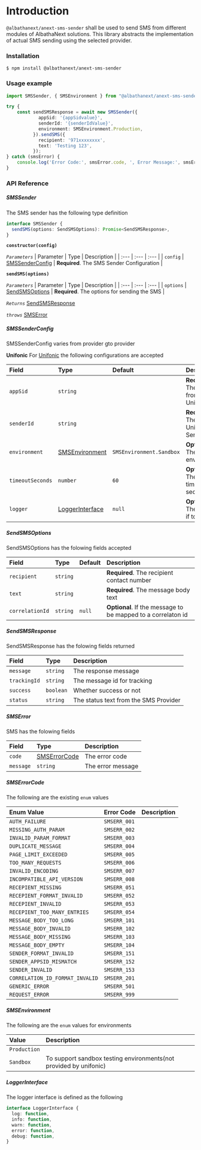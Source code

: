 # Introduction
`@albathanext/anext-sms-sender` shall be used to send SMS from different modules of AlbathaNext solutions. This library abstracts the implementation of actual SMS sending using the selected provider.

### Installation

```
$ npm install @albathanext/anext-sms-sender
```
### Usage example
``` ts
import SMSSender, { SMSEnvironment } from "@albathanext/anext-sms-sender";

try {
    const sendSMSResponse = await new SMSSender({
            appSid: '{appSidvalue}',
            senderId: '{senderIdValue}',
            environment: SMSEnvironment.Production,
          }).sendSMS({
            recipient: '971xxxxxxxx',
            text: 'Testing 123',
          });
} catch (smsError) {
    console.log('Error Code:', smsError.code, ', Error Message:', smsError.message )
}
```
### API Reference

##### SMSSender
The SMS sender has the following type definition

```ts
interface SMSSender {
  sendSMS(options: SendSMSOptions): Promise<SendSMSResponse>,
}
```
**```constructor(config)```**

*`Parameters`*
| Parameter | Type | Description |
| :--- | :--- | :--- |
| `config` | [SMSSenderConfig](#smssenderconfig) | **Required**. The SMS Sender Configuration |

**```sendSMS(options) ```**

*`Parameters`*
| Parameter | Type | Description |
| :--- | :--- | :--- |
| `options` | [SendSMSOptions](#sendsmsoptions) | **Required**. The options for sending the SMS |

*`Returns`*
[SendSMSResponse](#sendsmsresponse)

*`throws`*
[SMSError](#smserror)

##### SMSSenderConfig
SMSSenderConfig varies from provider gto provider

**Unifonic**
For [Unifonic](https://www.unifonic.com/) the following configurations are accepted

| Field | Type | Default | Description |
| :--- | :--- | :--- | :--- |
| `appSid` | `string` |  | **Required**. The SID from Unifonic |
| `senderId` | `string` |  | **Required**. The Unifonic SenderID |
| `environment` | [SMSEnvironment](#smsenvironment) | `SMSEnvironment.Sandbox` | **Optional**. The environment |
| `timeoutSeconds` | `number` | `60` | **Optional**. The client timeout in seconds |
| `logger` | [LoggerInterface](#loggerinterface) | `null` | **Optional**. The logger if to be used |

##### SendSMSOptions
SendSMSOptions has the folowing fields accepted

| Field | Type | Default | Description |
| :--- | :--- | :--- | :--- |
| `recipient` | `string` |  | **Required**. The recipient contact number |
| `text` | `string` |  | **Required**. The message body text |
| `correlationId` | `string` | `null` | **Optional**. If the message to be mapped to a correlaton id |

##### SendSMSResponse
SendSMSResponse has the folowing fields returned

| Field | Type | Description |
| :--- | :--- | :--- |
| `message` | `string` | The response message |
| `trackingId` | `string` | The message id for tracking |
| `success` | `boolean` | Whether success or not |
| `status` | `string` | The status text from the SMS Provider |

##### SMSError
SMS has the folowing fields

| Field | Type | Description |
| :--- | :--- | :--- |
| `code` | [SMSErrorCode](#smserrorcode) | The error code |
| `message` | `string` | The error message |

##### SMSErrorCode
The following are the existing `enum` values

| Enum Value | Error Code | Description |
| :--- | :--- | :--- |
|  `AUTH_FAILURE`  |  `SMSERR_001`  |   |
|  `MISSING_AUTH_PARAM`  |  `SMSERR_002`  |   |
|  `INVALID_PARAM_FORMAT`  |  `SMSERR_003`  |   |
|  `DUPLICATE_MESSAGE`  |  `SMSERR_004`  |   |
|  `PAGE_LIMIT_EXCEEDED`  |  `SMSERR_005`  |   |
|  `TOO_MANY_REQUESTS`  |  `SMSERR_006`  |   |
|  `INVALID_ENCODING`  |  `SMSERR_007`  |   |
|  `INCOMPATIBLE_API_VERSION`  |  `SMSERR_008`  |   |
|  `RECEPIENT_MISSING`  |  `SMSERR_051`  |   |
|  `RECEPIENT_FORMAT_INVALID`  |  `SMSERR_052`  |   |
|  `RECEPIENT_INVALID`  |  `SMSERR_053`  |   |
|  `RECEPIENT_TOO_MANY_ENTRIES`  |  `SMSERR_054`  |   |
|  `MESSAGE_BODY_TOO_LONG`  |  `SMSERR_101`  |   |
|  `MESSAGE_BODY_INVALID`  |  `SMSERR_102`  |   |
|  `MESSAGE_BODY_MISSING`  |  `SMSERR_103`  |   |
|  `MESSAGE_BODY_EMPTY`  |  `SMSERR_104`  |   |
|  `SENDER_FORMAT_INVALID`  |  `SMSERR_151`  |   |
|  `SENDER_APPSID_MISMATCH`  |  `SMSERR_152`  |   |
|  `SENDER_INVALID`  |  `SMSERR_153`  |   |
|  `CORRELATION_ID_FORMAT_INVALID`  |  `SMSERR_201`  |   |
|  `GENERIC_ERROR`  |  `SMSERR_501`  |   |
|  `REQUEST_ERROR`  |  `SMSERR_999`  |   |

##### SMSEnvironment
The following are the `enum` values for environments

| Value | Description |
| :--- | :--- |
|  `Production`  |   |
|  `Sandbox`  | To support sandbox testing environments(not provided by unifonic)  |

##### LoggerInterface
The logger interface is defined as the following
```ts
interface LoggerInterface {
  log: function,
  info: function,
  warn: function,
  error: function,
  debug: function,
}
```